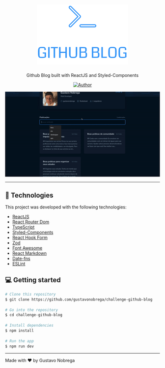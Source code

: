 <h1 align='center'>
    <img src="src/assets/logo.svg" alt="">
</h1>

<p align="center">Github Blog built with ReactJS and Styled-Components</p>

<p align="center">
   <a href="https://github.com/gustavonobrega">
    <img src="https://img.shields.io/badge/author-gustavonobrega-3294F8" alt="Author">
   </a>
</p>

<p align="center">
  <img src="src/assets/github-blog.gif">
</p>

<hr />

## 🚀 Technologies

This project was developed with the following technologies:

- [ReactJS](https://reactjs.org/)
- [React Router Dom](https://reactrouter.com/)
- [TypeScript](https://www.typescriptlang.org/)
- [Styled-Components](https://styled-components.com/)
- [React Hook Form](https://react-hook-form.com/)
- [Zod](https://zod.dev/)
- [Font Awesome](https://fontawesome.com/)
- [React Markdown](https://github.com/remarkjs/react-markdown)
- [Date-fns](https://date-fns.org/)
- [ESLint](https://eslint.org/)



## 💻  Getting started

```bash
# Clone this repository
$ git clone https://github.com/gustavonobrega/challenge-github-blog

# Go into the repository
$ cd challenge-github-blog

# Install dependencies
$ npm install

# Run the app
$ npm run dev
```

---

Made with ♥ by Gustavo Nobrega
